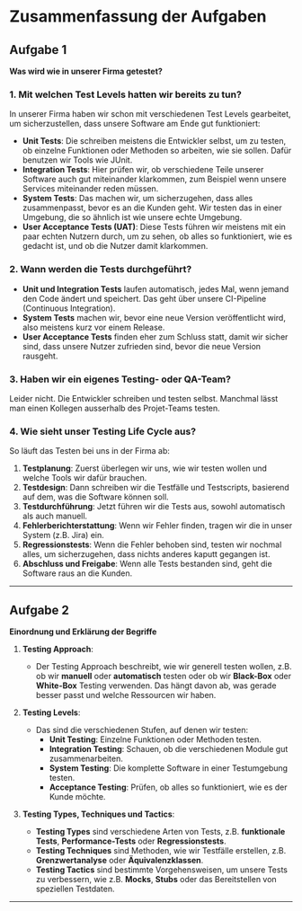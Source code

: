 # Zusammenfassung der Aufgaben

## Aufgabe 1
**Was wird wie in unserer Firma getestet?**

### 1. Mit welchen Test Levels hatten wir bereits zu tun?
In unserer Firma haben wir schon mit verschiedenen Test Levels gearbeitet, um sicherzustellen, dass unsere Software am Ende gut funktioniert:

- **Unit Tests**: Die schreiben meistens die Entwickler selbst, um zu testen, ob einzelne Funktionen oder Methoden so arbeiten, wie sie sollen. Dafür benutzen wir Tools wie JUnit.
- **Integration Tests**: Hier prüfen wir, ob verschiedene Teile unserer Software auch gut miteinander klarkommen, zum Beispiel wenn unsere Services miteinander reden müssen.
- **System Tests**: Das machen wir, um sicherzugehen, dass alles zusammenpasst, bevor es an die Kunden geht. Wir testen das in einer Umgebung, die so ähnlich ist wie unsere echte Umgebung.
- **User Acceptance Tests (UAT)**: Diese Tests führen wir meistens mit ein paar echten Nutzern durch, um zu sehen, ob alles so funktioniert, wie es gedacht ist, und ob die Nutzer damit klarkommen.

### 2. Wann werden die Tests durchgeführt?
- **Unit und Integration Tests** laufen automatisch, jedes Mal, wenn jemand den Code ändert und speichert. Das geht über unsere CI-Pipeline (Continuous Integration).
- **System Tests** machen wir, bevor eine neue Version veröffentlicht wird, also meistens kurz vor einem Release.
- **User Acceptance Tests** finden eher zum Schluss statt, damit wir sicher sind, dass unsere Nutzer zufrieden sind, bevor die neue Version rausgeht.

### 3. Haben wir ein eigenes Testing- oder QA-Team?
Leider nicht. Die Entwickler schreiben und testen selbst. Manchmal lässt man einen Kollegen ausserhalb des Projet-Teams testen.

### 4. Wie sieht unser Testing Life Cycle aus?
So läuft das Testen bei uns in der Firma ab:

1. **Testplanung**: Zuerst überlegen wir uns, wie wir testen wollen und welche Tools wir dafür brauchen.
2. **Testdesign**: Dann schreiben wir die Testfälle und Testscripts, basierend auf dem, was die Software können soll.
3. **Testdurchführung**: Jetzt führen wir die Tests aus, sowohl automatisch als auch manuell.
4. **Fehlerberichterstattung**: Wenn wir Fehler finden, tragen wir die in unser System (z.B. Jira) ein.
5. **Regressionstests**: Wenn die Fehler behoben sind, testen wir nochmal alles, um sicherzugehen, dass nichts anderes kaputt gegangen ist.
6. **Abschluss und Freigabe**: Wenn alle Tests bestanden sind, geht die Software raus an die Kunden.

---

## Aufgabe 2
**Einordnung und Erklärung der Begriffe**

1. **Testing Approach**:
   - Der Testing Approach beschreibt, wie wir generell testen wollen, z.B. ob wir **manuell** oder **automatisch** testen oder ob wir **Black-Box** oder **White-Box** Testing verwenden. Das hängt davon ab, was gerade besser passt und welche Ressourcen wir haben.

2. **Testing Levels**:
   - Das sind die verschiedenen Stufen, auf denen wir testen:
     - **Unit Testing**: Einzelne Funktionen oder Methoden testen.
     - **Integration Testing**: Schauen, ob die verschiedenen Module gut zusammenarbeiten.
     - **System Testing**: Die komplette Software in einer Testumgebung testen.
     - **Acceptance Testing**: Prüfen, ob alles so funktioniert, wie es der Kunde möchte.

3. **Testing Types, Techniques und Tactics**:
   - **Testing Types** sind verschiedene Arten von Tests, z.B. **funktionale Tests**, **Performance-Tests** oder **Regressionstests**.
   - **Testing Techniques** sind Methoden, wie wir Testfälle erstellen, z.B. **Grenzwertanalyse** oder **Äquivalenzklassen**.
   - **Testing Tactics** sind bestimmte Vorgehensweisen, um unsere Tests zu verbessern, wie z.B. **Mocks**, **Stubs** oder das Bereitstellen von speziellen Testdaten.

---

